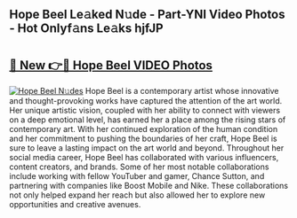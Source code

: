 ## Hope Beel Le𝚊ked N𝚞de - Part-YNI Video Photos - Hot Onlyf𝚊ns Le𝚊ks hjfJP

# <h2><a href="http://ab75491.deff.icu/?id=Hope+Beel">🔗 New 👉🔴 Hope Beel VIDEO Photos</a></h2>

[![Hope Beel N𝚞des](https://i.imgur.com/rIISA9y.gif)](http://ab75491.deff.icu/?id=Hope+Beel)
Hope Beel is a contemporary artist whose innovative and thought-provoking works have captured the attention of the art world. Her unique artistic vision, coupled with her ability to connect with viewers on a deep emotional level, has earned her a place among the rising stars of contemporary art. With her continued exploration of the human condition and her commitment to pushing the boundaries of her craft, Hope Beel is sure to leave a lasting impact on the art world and beyond. Throughout her social media career, Hope Beel has collaborated with various influencers, content creators, and brands. Some of her most notable collaborations include working with fellow YouTuber and gamer, Chance Sutton, and partnering with companies like Boost Mobile and Nike. These collaborations not only helped expand her reach but also allowed her to explore new opportunities and creative avenues.
